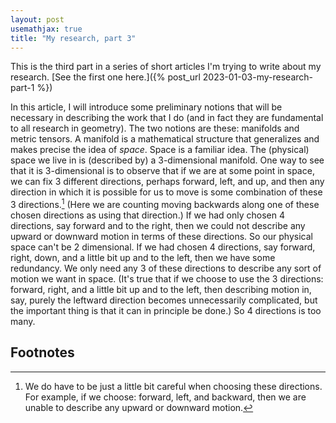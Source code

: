 ```yaml
---
layout: post
usemathjax: true
title: "My research, part 3"
---
```


This is the third part in a series of short articles I'm trying to write about my research.
[See the first one here.]({% post_url 2023-01-03-my-research-part-1 %})

In this article, I will introduce some preliminary notions that will be necessary in describing the work that I do (and in fact they are fundamental to all research in geometry).
The two notions are these: manifolds and metric tensors.
A manifold is a mathematical structure that generalizes and makes precise the idea of *space*.
Space is a familiar idea.
The (physical) space we live in is (described by) a 3-dimensional manifold.
One way to see that it is 3-dimensional is to observe that if we are at some point in space, we can fix 3 different directions, perhaps forward, left, and up, and then any direction in which it is possible for us to move is some combination of these 3 directions.[^basis]
(Here we are counting moving backwards along one of these chosen directions as using that direction.)
If we had only chosen 4 directions, say forward and to the right, then we could not describe any upward or downward motion in terms of these directions.
So our physical space can't be 2 dimensional.
If we had chosen 4 directions, say forward, right, down, and a little bit up and to the left, then we have some redundancy.
We only need any 3 of these directions to describe any sort of motion we want in space.
(It's true that if we choose to use the 3 directions: forward, right, and a little bit up and to the left, then describing motion in, say, purely the leftward direction becomes unnecessarily complicated, but the important thing is that it can in principle be done.)
So 4 directions is too many.


## Footnotes

[^basis]: We do have to be just a little bit careful when choosing these directions.  For example, if we choose: forward, left, and backward, then we are unable to describe any upward or downward motion.
